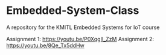# Embedded-System-Class
A repository for the KMITL Embedded Systems for IoT course

Assignment 1: https://youtu.be/P0XqgII_ZzM
Assignment 2: https://youtu.be/8Qe_Tx5ddHw
